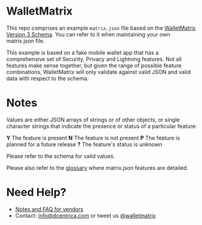 # WalletMatrix

This repo comprises an example `matrix.json` file based on the [WalletMatrix Version 3 Schema](https://walletmatrix.app/schema/v3.json). You can refer to it when maintaining your own matrix.json file.

This example is based on a fake mobile wallet app that has a comprehensive set of Security, Privacy and Lightning features. Not all features make sense together, but given the range of possible feature combinations, WalletMatrix will only validate against valid JSON and valid data with respect to the schema.

# Notes

Values are either JSON arrays of strings or of other objects, or single character strings that indicate the presence or status of a particular feature:

**Y** The feature is present
**N** The feature is not present
**P** The feature is planned for a future release
**?** The feature's status is unknown

Please refer to the schema for valid values.

Please also refer to the [glossary](https://walletmatrix.app/glossary) where matrix.json features are detailed.

# Need Help?

* [Notes and FAQ for vendors](https://walletmatrix.app/vendors)
* Contact: info@dcentrica.com or tweet us [@walletmatrix](https://twitter.com/walletmatrix)

